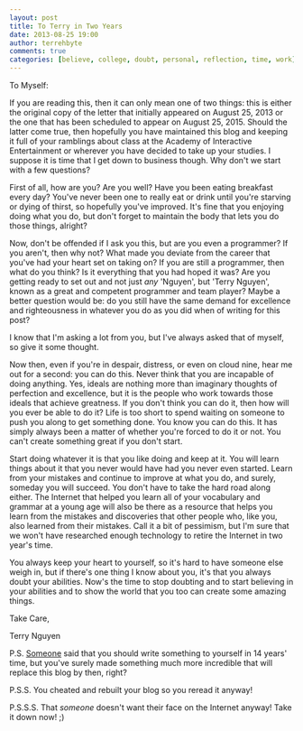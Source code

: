 ```yaml
---
layout: post
title: To Terry in Two Years
date: 2013-08-25 19:00
author: terrehbyte
comments: true
categories: [believe, college, doubt, personal, reflection, time, work]
---
```

To Myself:  

If you are reading this, then it can only mean one of two things: this is either the original copy of the letter that initially appeared on August 25, 2013 or the one that has been scheduled to appear on August 25, 2015. Should the latter come true, then hopefully you have maintained this blog and keeping it full of your ramblings about class at the Academy of Interactive Entertainment or wherever you have decided to take up your studies. I suppose it is time that I get down to business though. Why don't we start with a few questions?  


First of all, how are you? Are you well? Have you been eating breakfast every day? You've never been one to really eat or drink until you're starving or dying of thirst, so hopefully you've improved. It's fine that you enjoying doing what you do, but don't forget to maintain the body that lets you do those things, alright?  

Now, don't be offended if I ask you this, but are you even a programmer? If you aren't, then why not? What made you deviate from the career that you've had your heart set on taking on? If you are still a programmer, then what do you think? Is it everything that you had hoped it was? Are you getting ready to set out and not just *any* 'Nguyen', but 'Terry Nguyen', known as a great and competent programmer and team player? Maybe a better question would be: do you still have the same demand for excellence and righteousness in whatever you do as you did when of writing for this post?  

I know that I'm asking a lot from you, but I've always asked that of myself, so give it some thought.  

Now then, even if you're in despair, distress, or even on cloud nine, hear me out for a second: you can do this. Never think that you are incapable of doing anything. Yes, ideals are nothing more than imaginary thoughts of perfection and excellence, but it is the people who work towards those ideals that achieve greatness. If you don't think you can do it, then how will you ever be able to do it? Life is too short to spend waiting on someone to push you along to get something done. You know you can do this. It has simply always been a matter of whether you're forced to do it or not. You can't create something great if you don't start.  

Start doing whatever it is that you like doing and keep at it. You will learn things about it that you never would have had you never even started. Learn from your mistakes and continue to improve at what you do, and surely, someday you will succeed. You don't have to take the hard road along either. The Internet that helped you learn all of your vocabulary and grammar at a young age will also be there as a resource that helps you learn from the mistakes and discoveries that other people who, like you, also learned from their mistakes. Call it a bit of pessimism, but I'm sure that we won't have researched enough technology to retire the Internet in two year's time.  

You always keep your heart to yourself, so it's hard to have someone else weigh in, but if there's one thing I know about you, it's that you always doubt your abilities. Now's the time to stop doubting and to start believing in your abilities and to show the world that you too can create some amazing things.  

Take Care,  

Terry Nguyen  

P.S. [Someone](http://terrehbyte.files.wordpress.com/2013/08/fail-faster.gif) said that you should write something to yourself in 14 years' time, but you've surely made something much more incredible that will replace this blog by then, right?

P.S.S. You cheated and rebuilt your blog so you reread it anyway!  

P.S.S.S. That *someone* doesn't want their face on the Internet anyway! Take it down now! ;)